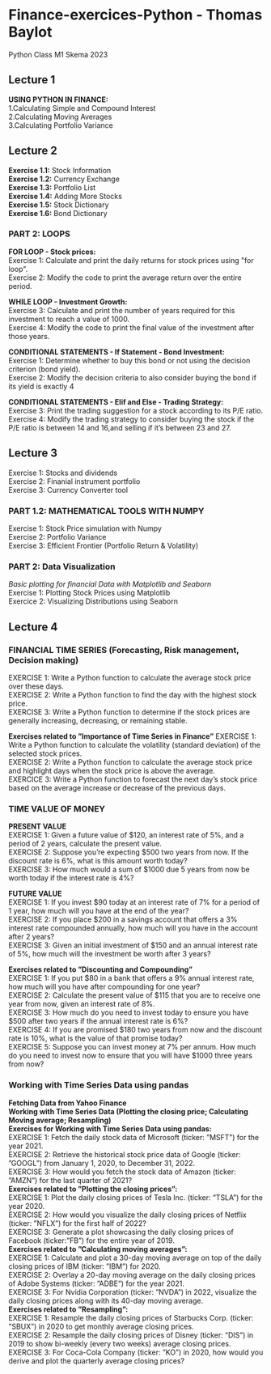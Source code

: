 # Finance-exercices-Python - Thomas Baylot  
Python Class M1 Skema 2023  
  
## Lecture 1  
**USING PYTHON IN FINANCE:**  
1.Calculating Simple and Compound Interest  
2.Calculating Moving Averages  
3.Calculating Portfolio Variance  
  
## Lecture 2  
**Exercise 1.1:** Stock Information  
**Exercise 1.2:** Currency Exchange  
**Exercise 1.3:** Portfolio List  
**Exercise 1.4:** Adding More Stocks  
**Exercise 1.5:** Stock Dictionary  
**Exercise 1.6:** Bond Dictionary  
  
### PART 2: LOOPS  
**FOR LOOP - Stock prices:**  
Exercise 1: Calculate and print the daily returns for stock prices using "for loop".  
Exercise 2: Modify the code to print the average return over the entire period.  
  
**WHILE LOOP - Investment Growth:**  
Exercise 3: Calculate and print the number of years required for this investment to reach a value of 1000.  
Exercise 4: Modify the code to print the final value of the investment after those years.  
  
**CONDITIONAL STATEMENTS - If Statement - Bond Investment:**  
Exercise 1: Determine whether to buy this bond or not using the decision criterion (bond yield).  
Exercise 2: Modify the decision criteria to also consider buying the bond if its yield is exactly 4  
  
**CONDITIONAL STATEMENTS - Elif and Else - Trading Strategy:**   
Exercise 3: Print the trading suggestion for a stock according to its P/E ratio.  
Exercise 4: Modify the trading strategy to consider buying the stock if the P/E ratio is between 14 and 16,and selling if it’s between 23 and 27.  
  
## Lecture 3  
Exercise 1: Stocks and dividends  
Exercise 2: Finanial instrument portfolio  
Exercise 3: Currency Converter tool  
  
### PART 1.2: MATHEMATICAL TOOLS WITH NUMPY  
Exercise 1: Stock Price simulation with Numpy  
Exercise 2: Portfolio Variance  
Exercise 3: Efficient Frontier (Portfolio Return & Volatility)  
  
### PART 2: Data Visualization  
*Basic plotting for financial Data with Matplotlib and Seaborn*  
Exercise 1: Plotting Stock Prices using Matplotlib  
Exercice 2: Visualizing Distributions using Seaborn  
  
## Lecture 4  
  
### FINANCIAL TIME SERIES (Forecasting, Risk management, Decision making)  
EXERCISE 1: Write a Python function to calculate the average stock price over these days.  
EXERCISE 2: Write a Python function to find the day with the highest stock price.  
EXERCISE 3: Write a Python function to determine if the stock prices are generally increasing, decreasing, or remaining stable.  
  
**Exercises related to ”Importance of Time Series in Finance”**
EXERCISE 1: Write a Python function to calculate the volatility (standard deviation) of the selected stock prices.  
EXERCISE 2: Write a Python function to calculate the average stock price and highlight days when the stock price is above the average.  
EXERCICE 3: Write a Python function to forecast the next day’s stock price based on the average increase or decrease of the previous days.  
  
### TIME VALUE OF MONEY  
**PRESENT VALUE**  
EXERCISE 1: Given a future value of $120, an interest rate of 5%, and a period of 2 years, calculate the present value.  
EXERCISE 2: Suppose you’re expecting $500 two years from now. If the discount rate is 6%, what is this amount worth today?  
EXERCISE 3: How much would a sum of $1000 due 5 years from now be worth today if the interest rate is 4%?  

**FUTURE VALUE**  
EXERCISE 1: If you invest $90 today at an interest rate of 7% for a period of 1 year, how much will you have at the end of the year?  
EXERCISE 2: If you place $200 in a savings account that offers a 3% interest rate compounded annually, how much will you have in the account after 2 years?  
EXERCISE 3: Given an initial investment of $150 and an annual interest rate of 5%, how much will the investment be worth after 3 years?  
  
**Exercises related to ”Discounting and Compounding”**  
EXERCISE 1: If you put $80 in a bank that offers a 9% annual interest rate, how much will you have after compounding for one year?  
EXERCISE 2: Calculate the present value of $115 that you are to receive one year from now, given an interest rate of 8%.  
EXERCISE 3: How much do you need to invest today to ensure you have $500 after two years if the annual interest rate is 6%?  
EXERCISE 4: If you are promised $180 two years from now and the discount rate is 10%, what is the value of that promise today?  
EXERCISE 5: Suppose you can invest money at 7% per annum. How much do you need to invest now to ensure that you will have $1000 three years from now?  
  
### Working with Time Series Data using pandas  
**Fetching Data from Yahoo Finance**  
**Working with Time Series Data (Plotting the closing price; Calculating Moving average; Resampling)**  
**Exercises for Working with Time Series Data using pandas:**  
EXERCISE 1: Fetch the daily stock data of Microsoft (ticker: ”MSFT”) for the year 2021.  
EXERCISE 2: Retrieve the historical stock price data of Google (ticker: ”GOOGL”) from January 1, 2020, to December 31, 2022.  
EXERCISE 3: How would you fetch the stock data of Amazon (ticker: ”AMZN”) for the last quarter of 2021?  
**Exercises related to ”Plotting the closing prices”:**  
EXERCISE 1: Plot the daily closing prices of Tesla Inc. (ticker: ”TSLA”) for the year 2020.  
EXERCISE 2: How would you visualize the daily closing prices of Netflix (ticker: ”NFLX”) for the first half of 2022?  
EXERCISE 3: Generate a plot showcasing the daily closing prices of Facebook (ticker:”FB”) for the entire year of 2019.  
**Exercises related to ”Calculating moving averages”:**  
EXERCISE 1: Calculate and plot a 30-day moving average on top of the daily closing prices of IBM (ticker: ”IBM”) for 2020.  
EXERCISE 2: Overlay a 20-day moving average on the daily closing prices of Adobe Systems (ticker: ”ADBE”) for the year 2021.  
EXERCISE 3: For Nvidia Corporation (ticker: ”NVDA”) in 2022, visualize the daily closing prices along with its 40-day moving average.  
**Exercises related to ”Resampling”:**  
EXERCISE 1: Resample the daily closing prices of Starbucks Corp. (ticker: ”SBUX”) in 2020 to get monthly average closing prices.  
EXERCISE 2: Resample the daily closing prices of Disney (ticker: ”DIS”) in 2019 to show bi-weekly (every two weeks) average closing prices.  
EXERCISE 3: For Coca-Cola Company (ticker: ”KO”) in 2020, how would you derive and plot the quarterly average closing prices?  